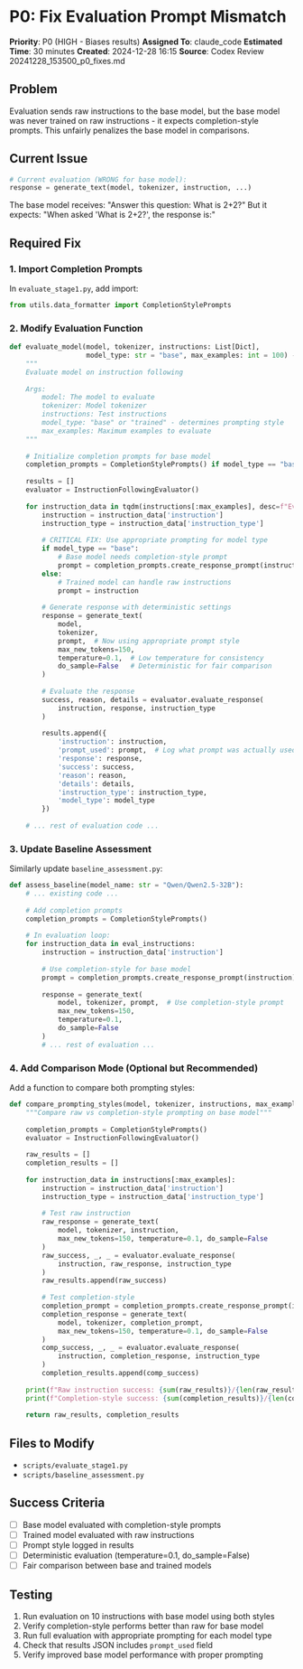 # P0: Fix Evaluation Prompt Mismatch

**Priority**: P0 (HIGH - Biases results)
**Assigned To**: claude_code
**Estimated Time**: 30 minutes
**Created**: 2024-12-28 16:15
**Source**: Codex Review 20241228_153500_p0_fixes.md

## Problem
Evaluation sends raw instructions to the base model, but the base model was never trained on raw instructions - it expects completion-style prompts. This unfairly penalizes the base model in comparisons.

## Current Issue
```python
# Current evaluation (WRONG for base model):
response = generate_text(model, tokenizer, instruction, ...)
```

The base model receives: "Answer this question: What is 2+2?"
But it expects: "When asked 'What is 2+2?', the response is:"

## Required Fix

### 1. Import Completion Prompts
In `evaluate_stage1.py`, add import:
```python
from utils.data_formatter import CompletionStylePrompts
```

### 2. Modify Evaluation Function
```python
def evaluate_model(model, tokenizer, instructions: List[Dict], 
                   model_type: str = "base", max_examples: int = 100) -> Dict[str, Any]:
    """
    Evaluate model on instruction following
    
    Args:
        model: The model to evaluate
        tokenizer: Model tokenizer
        instructions: Test instructions
        model_type: "base" or "trained" - determines prompting style
        max_examples: Maximum examples to evaluate
    """
    
    # Initialize completion prompts for base model
    completion_prompts = CompletionStylePrompts() if model_type == "base" else None
    
    results = []
    evaluator = InstructionFollowingEvaluator()
    
    for instruction_data in tqdm(instructions[:max_examples], desc=f"Evaluating {model_type} model"):
        instruction = instruction_data['instruction']
        instruction_type = instruction_data['instruction_type']
        
        # CRITICAL FIX: Use appropriate prompting for model type
        if model_type == "base":
            # Base model needs completion-style prompt
            prompt = completion_prompts.create_response_prompt(instruction)
        else:
            # Trained model can handle raw instructions
            prompt = instruction
        
        # Generate response with deterministic settings
        response = generate_text(
            model, 
            tokenizer, 
            prompt,  # Now using appropriate prompt style
            max_new_tokens=150,
            temperature=0.1,  # Low temperature for consistency
            do_sample=False   # Deterministic for fair comparison
        )
        
        # Evaluate the response
        success, reason, details = evaluator.evaluate_response(
            instruction, response, instruction_type
        )
        
        results.append({
            'instruction': instruction,
            'prompt_used': prompt,  # Log what prompt was actually used
            'response': response,
            'success': success,
            'reason': reason,
            'details': details,
            'instruction_type': instruction_type,
            'model_type': model_type
        })
    
    # ... rest of evaluation code ...
```

### 3. Update Baseline Assessment
Similarly update `baseline_assessment.py`:
```python
def assess_baseline(model_name: str = "Qwen/Qwen2.5-32B"):
    # ... existing code ...
    
    # Add completion prompts
    completion_prompts = CompletionStylePrompts()
    
    # In evaluation loop:
    for instruction_data in eval_instructions:
        instruction = instruction_data['instruction']
        
        # Use completion-style for base model
        prompt = completion_prompts.create_response_prompt(instruction)
        
        response = generate_text(
            model, tokenizer, prompt,  # Use completion-style prompt
            max_new_tokens=150,
            temperature=0.1,
            do_sample=False
        )
        # ... rest of evaluation ...
```

### 4. Add Comparison Mode (Optional but Recommended)
Add a function to compare both prompting styles:
```python
def compare_prompting_styles(model, tokenizer, instructions, max_examples=50):
    """Compare raw vs completion-style prompting on base model"""
    
    completion_prompts = CompletionStylePrompts()
    evaluator = InstructionFollowingEvaluator()
    
    raw_results = []
    completion_results = []
    
    for instruction_data in instructions[:max_examples]:
        instruction = instruction_data['instruction']
        instruction_type = instruction_data['instruction_type']
        
        # Test raw instruction
        raw_response = generate_text(
            model, tokenizer, instruction,
            max_new_tokens=150, temperature=0.1, do_sample=False
        )
        raw_success, _, _ = evaluator.evaluate_response(
            instruction, raw_response, instruction_type
        )
        raw_results.append(raw_success)
        
        # Test completion-style
        completion_prompt = completion_prompts.create_response_prompt(instruction)
        completion_response = generate_text(
            model, tokenizer, completion_prompt,
            max_new_tokens=150, temperature=0.1, do_sample=False
        )
        comp_success, _, _ = evaluator.evaluate_response(
            instruction, completion_response, instruction_type
        )
        completion_results.append(comp_success)
    
    print(f"Raw instruction success: {sum(raw_results)}/{len(raw_results)} = {sum(raw_results)/len(raw_results)*100:.1f}%")
    print(f"Completion-style success: {sum(completion_results)}/{len(completion_results)} = {sum(completion_results)/len(completion_results)*100:.1f}%")
    
    return raw_results, completion_results
```

## Files to Modify
- `scripts/evaluate_stage1.py`
- `scripts/baseline_assessment.py`

## Success Criteria
- [ ] Base model evaluated with completion-style prompts
- [ ] Trained model evaluated with raw instructions
- [ ] Prompt style logged in results
- [ ] Deterministic evaluation (temperature=0.1, do_sample=False)
- [ ] Fair comparison between base and trained models

## Testing
1. Run evaluation on 10 instructions with base model using both styles
2. Verify completion-style performs better than raw for base model
3. Run full evaluation with appropriate prompting for each model type
4. Check that results JSON includes `prompt_used` field
5. Verify improved base model performance with proper prompting
